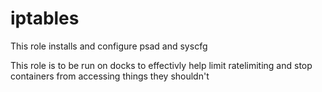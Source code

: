 iptables
===========

This role installs and configure psad and syscfg

This role is to be run on docks to effectivly help limit ratelimiting and stop containers from accessing things they shouldn't

